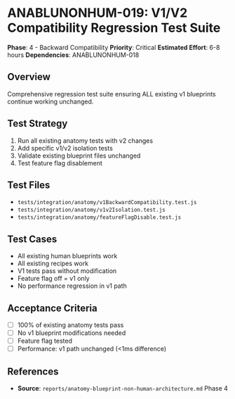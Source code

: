 # ANABLUNONHUM-019: V1/V2 Compatibility Regression Test Suite

**Phase**: 4 - Backward Compatibility
**Priority**: Critical
**Estimated Effort**: 6-8 hours
**Dependencies**: ANABLUNONHUM-018

## Overview

Comprehensive regression test suite ensuring ALL existing v1 blueprints continue working unchanged.

## Test Strategy

1. Run all existing anatomy tests with v2 changes
2. Add specific v1/v2 isolation tests
3. Validate existing blueprint files unchanged
4. Test feature flag disablement

## Test Files

- `tests/integration/anatomy/v1BackwardCompatibility.test.js`
- `tests/integration/anatomy/v1v2Isolation.test.js`
- `tests/integration/anatomy/featureFlagDisable.test.js`

## Test Cases

- All existing human blueprints work
- All existing recipes work
- V1 tests pass without modification
- Feature flag off = v1 only
- No performance regression in v1 path

## Acceptance Criteria

- [ ] 100% of existing anatomy tests pass
- [ ] No v1 blueprint modifications needed
- [ ] Feature flag tested
- [ ] Performance: v1 path unchanged (<1ms difference)

## References

- **Source**: `reports/anatomy-blueprint-non-human-architecture.md` Phase 4

